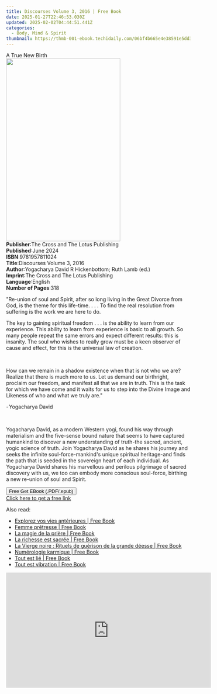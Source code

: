 ```yaml
---
title: Discourses Volume 3, 2016 | Free Book
date: 2025-01-27T22:46:53.030Z
updated: 2025-02-02T04:44:51.441Z
categories:
  - Body, Mind & Spirit
thumbnail: https://thmb-001-ebook.techidaily.com/06bf4b665e4e38591e5dd3ab2e13d16402271c72805da64b51f1ca5204fcdd7b.jpg
---
```

<main id="book-container">
  <div class="flex flex-col">
    <div class="book-brief flex-1 py-6 px-4 sm:p-6 md:py-10 md:px-8">
      <!-- brief-->
      <div class="book-brief-main">A True New Birth</div>
    </div>
    <div
      class="book-meta-info flex-1 grid gap-4 col-start-1 col-end-3 row-start-1 sm:mb-6 sm:grid-cols-4 lg:gap-6 lg:col-start-2 lg:row-end-6 lg:row-span-6 lg:mb-0"
    >
      <div
        class="book-meta-info-left place-content-center mt-4 p-4 text-sm leading-6 col-start-2 col-span-2 dark:text-slate-400"
      >
        <img
          class="w-full h-500 object-cover rounded-lg sm:h-255 sm:col-span-2 lg:col-span-full"
          src="https://img-001-ebook.techidaily.com/789551b06a79ace255e74db98876ca6c1b8eae344ac03b08cb6d45ec3fbdd479.jpg"
          alt=""
          width="312"
          height="500"
        />
      </div>
      <div
        class="book-meta-info-right mt-2 col-start-1 row-start-2 col-span-3 self-center"
      >
        <!-- meta data  -->
        <div class="flex flex-col px-4 md:px-8">
          <div class="flex-1">
            <strong>Publisher</strong>:<span class="px-2"
              >The Cross and The Lotus Publishing</span
            >
          </div>
          <div class="flex-1">
            <strong>Published</strong>:<span class="px-2">June 2024</span>
          </div>
          <div class="flex-1">
            <strong>ISBN</strong>:<span class="px-2">9781957811024</span>
          </div>
          <div class="flex-1">
            <strong>Title</strong>:<span class="px-2"
              >Discourses Volume 3, 2016</span
            >
          </div>
          <div class="flex-1">
            <strong>Author</strong>:<span class="px-2"
              >Yogacharya David R Hickenbottom; Ruth Lamb (ed.)</span
            >
          </div>
          <div class="flex-1">
            <strong>Imprint</strong>:<span class="px-2"
              >The Cross and The Lotus Publishing</span
            >
          </div>
          <div class="flex-1">
            <strong>Language</strong>:<span class="px-2">English</span>
          </div>
          <div class="flex-1">
            <strong>Number of Pages</strong>:<span class="px-2">318</span>
          </div>
        </div>
      </div>
    </div>
    <div class="book-description flex-1 py-6 px-4 sm:p-6 md:py-10 md:px-8">
      <div class="book-description-main">
        <div accordion-content="" id="description">
          <p>
            "Re-union of soul and Spirit, after so long living in the Great
            Divorce from God, is the theme for this
            life-time.&nbsp;.&nbsp;.&nbsp;. To find the real resolution from
            suffering is the work we are here to do.
          </p>
          <p>
            The key to gaining spiritual freedom&nbsp;.&nbsp;.&nbsp;. is the
            ability to learn from our experience. This ability to learn from
            experience is basic to all growth. So many people repeat the same
            errors and expect different results: this is insanity. The soul who
            wishes to really grow must be a keen observer of cause and effect,
            for this is the universal law of creation.
          </p>
          <p><br /></p>
          <p>
            How can we remain in a shadow existence when that is not who we are?
            Realize that there is much more to us. Let us demand our birthright,
            proclaim our freedom, and manifest all that we are in truth. This is
            the task for which we have come and it waits for us to step into the
            Divine Image and Likeness of who and what we truly are."
          </p>
          <p class="ql-align-right">- Yogacharya David</p>
          <p><br /></p>
          <p>
            <span style="color: rgb(34, 34, 34)"
              >Yogacharya David, as a modern Western yogi, found his way through
              materialism and the five-sense bound nature that seems to have
              captured humankind to discover a new understanding of truth-the
              sacred, ancient, yogic science of truth. Join Yogacharya David as
              he shares his journey and seeks the infinite soul-force-mankind's
              unique spiritual heritage-and finds the path that is seeded in the
              sovereign heart of each individual. As Yogacharya David shares his
              marvellous and perilous pilgrimage of sacred discovery with us, we
              too can embody more conscious soul-force, birthing a new re-union
              of soul and Spirit.</span
            >
          </p>
        </div>
        <div class="accordion-fader"></div>
      </div>
    </div>
    <div class="book-excerpts flex-1 py-6 px-4 sm:p-6 md:py-10 md:px-8"></div>
    <div
      class="book-about-author flex-1 py-6 px-4 sm:p-6 md:py-10 md:px-8"
    ></div>
    <div class="book-free-get flex-1 py-6 px-4 sm:p-6 md:py-10 md:px-8">
      <button
        id="btn-free-get"
        class="bg-blue-500 hover:bg-blue-700 text-white font-bold py-2 px-4 rounded"
      >
        Free Get EBook (.PDF/.epub)
      </button>
      <div id="countdown-display" class="px-2 text-lg mt-2"></div>
      <a
        id="free-link"
        class="hidden bg-blue-500 hover:bg-blue-700 text-white font-bold py-2 px-4 rounded"
        href="https://www.ebooks.com/en-us/book/211383077/discourses-volume-3-2016/yogacharya-david-r-hickenbottom/"
        target="_blank"
        >Click here to get a free link</a
      >
    </div>
    <script>
      let countdownTime = 0;
      let countdownInterval = null;
      document
        .getElementById('btn-free-get')
        .addEventListener('click', startCountdown);
      function startCountdown() {
        countdownTime = new Date().getTime() + 60000 * 3;
        countdownInterval = setInterval(updateCountdown, 1000);
        document.getElementById('btn-free-get').disabled = true;
        document
          .getElementById('btn-free-get')
          .classList.add('bg-gray-500', 'cursor-not-allowed');
      }
      function updateCountdown() {
        let currentTime = new Date().getTime();
        let timeLeft = countdownTime - currentTime;
        let secondsLeft = Math.floor(timeLeft / 1000);
        document.getElementById('countdown-display').innerHTML =
          `Remaining time: ${secondsLeft} seconds.`;
        if (secondsLeft <= 0) {
          clearInterval(countdownInterval);
          document.getElementById('btn-free-get').classList.add('hidden');
          document.getElementById('free-link').classList.remove('hidden');
          document.getElementById('countdown-display').innerHTML = '';
        }
      }
    </script>
  </div>
</main>

<ins class="adsbygoogle"
      style="display:block"
      data-ad-client="ca-pub-7571918770474297"
      data-ad-slot="8358498916"
      data-ad-format="auto"
      data-full-width-responsive="true"></ins>
    

<span class="atpl-alsoreadstyle">Also read:</span>
<div><ul>
<li><a href="https://novels-ebooks.techidaily.com/210755507-9791028521622-explorez-vos-vies-anterieures/"><u>Explorez vos vies antérieures | Free Book</u></a></li>
<li><a href="https://novels-ebooks.techidaily.com/210755436-9791028521295-femme-pretresse/"><u>Femme prêtresse | Free Book</u></a></li>
<li><a href="https://novels-ebooks.techidaily.com/210755508-9791028508906-la-magie-de-la-priere/"><u>La magie de la prière | Free Book</u></a></li>
<li><a href="https://novels-ebooks.techidaily.com/210755491-9791028521417-la-richesse-est-sacree/"><u>La richesse est sacrée | Free Book</u></a></li>
<li><a href="https://novels-ebooks.techidaily.com/210755519-9791028521646-la-vierge-noire-rituels-de-guerison-de-la-grande-deesse/"><u>La Vierge noire : Rituels de guérison de la grande déesse | Free Book</u></a></li>
<li><a href="https://novels-ebooks.techidaily.com/210755498-9791028521639-numerologie-karmique/"><u>Numérologie karmique | Free Book</u></a></li>
<li><a href="https://novels-ebooks.techidaily.com/210755459-9791028521271-tout-est-lie/"><u>Tout est lié | Free Book</u></a></li>
<li><a href="https://novels-ebooks.techidaily.com/210755493-9791028521400-tout-est-vibration/"><u>Tout est vibration | Free Book</u></a></li>
</ul></div>

<!-- affiliate ads begin -->
<iframe width="560" height="315" src="https://www.youtube.com/embed/LBCobAYzzcc?si=J3eSTQ3AdyxWAjGo" title="YouTube video player" frameborder="0" allow="accelerometer; autoplay; clipboard-write; encrypted-media; gyroscope; picture-in-picture; web-share" referrerpolicy="strict-origin-when-cross-origin" allowfullscreen></iframe>
<!-- affiliate ads end -->

